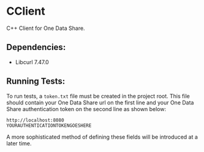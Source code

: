 CClient
=======

C++ Client for One Data Share.

Dependencies:
-------------
- Libcurl 7.47.0

Running Tests:
--------------
To run tests, a `token.txt` file must be created in the project root. This file should contain your One Data Share url
on the first line and your One Data Share authentication token on the second line as shown below:
```
http://localhost:8080
YOURAUTHENTICATIONTOKENGOESHERE
```
A more sophisticated method of defining these fields will be introduced at a later time.